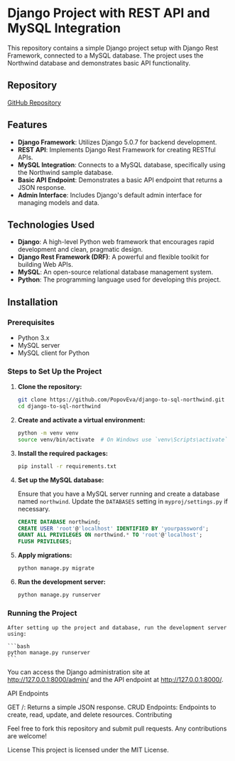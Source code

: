 # Django Project with REST API and MySQL Integration

This repository contains a simple Django project setup with Django Rest Framework, connected to a MySQL database. The project uses the Northwind database and demonstrates basic API functionality.

## Repository

[GitHub Repository](https://github.com/PopovEva/django-to-sql-northwind.git)

## Features

- **Django Framework**: Utilizes Django 5.0.7 for backend development.
- **REST API**: Implements Django Rest Framework for creating RESTful APIs.
- **MySQL Integration**: Connects to a MySQL database, specifically using the Northwind sample database.
- **Basic API Endpoint**: Demonstrates a basic API endpoint that returns a JSON response.
- **Admin Interface**: Includes Django's default admin interface for managing models and data.

## Technologies Used

- **Django**: A high-level Python web framework that encourages rapid development and clean, pragmatic design.
- **Django Rest Framework (DRF)**: A powerful and flexible toolkit for building Web APIs.
- **MySQL**: An open-source relational database management system.
- **Python**: The programming language used for developing this project.

## Installation

### Prerequisites

- Python 3.x
- MySQL server
- MySQL client for Python

### Steps to Set Up the Project

1. **Clone the repository:**

    ```bash
    git clone https://github.com/PopovEva/django-to-sql-northwind.git
    cd django-to-sql-northwind
    ```

2. **Create and activate a virtual environment:**

    ```bash
    python -m venv venv
    source venv/bin/activate  # On Windows use `venv\Scripts\activate`
    ```

3. **Install the required packages:**

    ```bash
    pip install -r requirements.txt
    ```

4. **Set up the MySQL database:**

    Ensure that you have a MySQL server running and create a database named `northwind`. Update the `DATABASES` setting in `myproj/settings.py` if necessary.

    ```sql
    CREATE DATABASE northwind;
    CREATE USER 'root'@'localhost' IDENTIFIED BY 'yourpassword';
    GRANT ALL PRIVILEGES ON northwind.* TO 'root'@'localhost';
    FLUSH PRIVILEGES;
    ```

5. **Apply migrations:**

    ```bash
    python manage.py migrate
    ```

6. **Run the development server:**

    ```bash
    python manage.py runserver
    ```

### Running the Project

    After setting up the project and database, run the development server using:

    ```bash
    python manage.py runserver  
    ```
You can access the Django administration site at http://127.0.0.1:8000/admin/ and the API endpoint at http://127.0.0.1:8000/.      

API Endpoints  

GET /: Returns a simple JSON response.
CRUD Endpoints: Endpoints to create, read, update, and delete resources.
Contributing  

Feel free to fork this repository and submit pull requests. Any contributions are welcome!

License
This project is licensed under the MIT License.  



